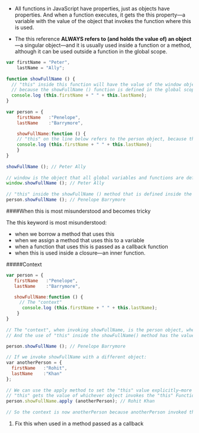 * All functions in JavaScript have properties, just as objects have properties. And when a function executes, it gets the this property—a variable with the value of the object that invokes the function where this is used.

* The this reference **ALWAYS refers to (and holds the value of) an object**—a singular object—and it is usually used inside a function or a method, although it can be used outside a function in the global scope.


```javascript
var firstName = "Peter",
    lastName = "Ally";
​
function showFullName () {
  // "this" inside this function will have the value of the window object​
  // because the showFullName () function is defined in the global scope, just like the firstName and lastName​
  console.log (this.firstName + " " + this.lastName);
}
​
var person = {
    firstName   :"Penelope",
    lastName    :"Barrymore",

    showFullName:function () {
    // "this" on the line below refers to the person object, because the showFullName function will be invoked by person object.​
    console.log (this.firstName + " " + this.lastName);
    }
}
​
showFullName (); // Peter Ally​
​
// window is the object that all global variables and functions are defined on, hence:​
window.showFullName (); // Peter Ally​
​
// "this" inside the showFullName () method that is defined inside the person object still refers to the person object, hence:​
person.showFullName (); // Penelope Barrymore
```
####When this is most misunderstood and becomes tricky

The this keyword is most misunderstood:
* when we borrow a method that uses this
* when we assign a method that uses this to a variable
* when a function that uses this is passed as a callback function
* when this is used inside a closure—an inner function.

#####Context

```javascript
var person = {
   firstName   :"Penelope",
   lastName    :"Barrymore",

   showFullName:function () {
​     // The "context"​
      console.log (this.firstName + " " + this.lastName);
    }
}
​
​// The "context", when invoking showFullName, is the person object, when we invoke the showFullName () method on the person object.​
​// And the use of "this" inside the showFullName() method has the value of the person object,​

person.showFullName (); // Penelope Barrymore​
​
​// If we invoke showFullName with a different object:​
​var anotherPerson = {
  firstName   :"Rohit",
  lastName    :"Khan"​
};
​
​// We can use the apply method to set the "this" value explicitly—more on the apply () method later.​
​// "this" gets the value of whichever object invokes the "this" Function, hence:​
person.showFullName.apply (anotherPerson); // Rohit Khan​
​
​// So the context is now anotherPerson because anotherPerson invoked the person.showFullName ()  method by virtue of using the apply () method​
```

1. Fix this when used in a method passed as a callback

